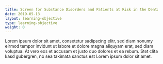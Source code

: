 ```yaml
---
title: Screen for Substance Disorders and Patients at Risk in the Dental Setting
date: 2019-05-13
layout: learning-objective
type: learning-objective
weight: 0
---
```

Lorem ipsum dolor sit amet, consetetur sadipscing elitr, sed diam nonumy eirmod
tempor invidunt ut labore et dolore magna aliquyam erat, sed diam voluptua. At
vero eos et accusam et justo duo dolores et ea rebum. Stet clita kasd gubergren,
no sea takimata sanctus est Lorem ipsum dolor sit amet.
